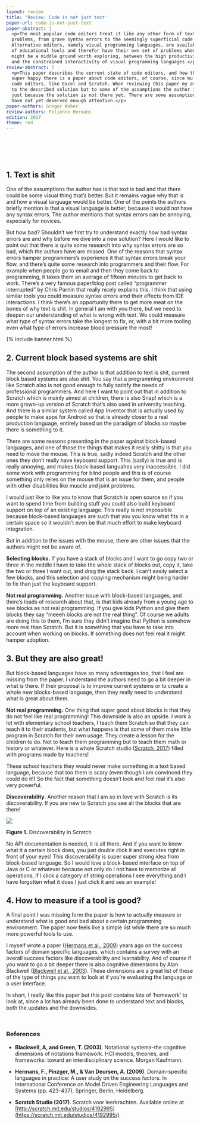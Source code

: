 ```yaml
---
layout: review
title: 'Review: Code is not just text'
paper-url: code-is-not-just-text
paper-abstract: |
  <p>The most popular code editors treat it like any other form of text. This leads to all kinds of 
  problems, from grave syntax errors to the seemingly superficial code style inconsistencies. 
  Alternative editors, namely visual programming languages, are available, but mostly in the form 
  of educational tools and therefor have their own set of problems when used productively. But there 
  might be a middle ground worth exploring, between the high productivity of traditional editors 
  and the constrained interactivity of visual programming languages.</p>
review-abstract: |
  <p>This paper describes the current state of code editors, and how they could improve. I am 
  super happy there is a paper about code editors, of course, since mu interest is in unconventional 
  code editors, like Excel and Scratch. When reviewing this paper my attention is mostly drawn not 
  to the described solution but to some of the assumptions the author is making. And that is not 
  just because the solution is not there yet. There are some assumptions made in the paper that 
  have not yet deserved enough attention.</p>
paper-authors: Gregor Weber
review-authors: Felienne Hermans
edition: 2017
theme: red
---
```


<div class="row"><div class="col-md-9" markdown="1" style="padding-top:60px">

## 1. Text is shit

One of the assumptions the author has is that text is bad and that there could be some visual thing that’s better. But it remains vague why that is and how a visual language would be better. One of the points the authors briefly mention is that a visual language is better, because it would not have any syntax errors. The author mentions that syntax errors can be annoying, especially for novices.

But how bad? Shouldn’t we first try to understand exactly how bad syntax errors are and why before we dive into a new solution? Here I would like to point out that there is quite some research into why syntax errors are so bad, which the authors have are missed. One of the reasons that syntax errors hamper programmers’s experience it that syntax errors break your flow, and there’s quite some research into programmers and their flow. For example when people go to email and then they come back to programming, it takes them an average of fifteen minutes to get back to work. There’s a very famous paper/blog post called “programmer interrupted” by Chris Parnin that really nicely explains this. I think that using similar tools you could measure syntax errors amd their effects from IDE interactions. I think there’s an opportunity there to get more meat on the bones of why text is shit. In general I am with you there, but we need to deepen our understanding of what is wrong with text. We could measure what type of syntax errors take the longest to fix, or, with a bit more tooling even what type of errors increase blood pressure the most!

{% include banner.html %}

## 2. Current block based systems are shit

The second assumption of the author is that addition to text is shit, current block based systems are also shit. You say that a programming environment like Scratch also is not good enough to fully satisfy the needs of professional programmers. And here I want to point out that in addition to Scratch which is mainly aimed at children, there is also Snap! which is a more grown-up version of Scratch that’s also used in university teaching. And there is a similar system called App Inventor that is actually used by people to make apps for Android so that is already closer to a real production language, entirely based on the paradigm of blocks so maybe there is something to it.

There are some reasons presenting in the paper against block-based languages, and one of those the things that makes it really shitty is that you need to move the mouse. This is true, sadly indeed Scratch and the other ones they don’t really have keyboard support. This (sadly) is true and is really annoying, and makes block-based languahes very inaccessible. I did some work with programming for blind people and this is of course something only relies on the mouse that is an issue for them, and people with other disabilities like muscle and joint problems.

I would just like to like you to know that Scratch is open source so if you want to spend time from building stuff you could also build keyboard support on top of an existing language. This really is not impossible because block-based languages are such that you you know what fits in a certain space so it wouldn’t even be that much effort to make keyboard integration.

But in addition to the issues with the mouse, there are other issues that the authors might not be aware of.

**Selecting blocks.** If you have a stack of blocks and I want to go copy two or three in the middle I have to take the whole stack of blocks out, copy it, take the two or three I want out, and drag the stack back. I can’t easily select a few blocks, and this selection and copying mechanism might being harder to fix than just the keyboard support.

**Not real programming.** Another issue with block-based languages, and there’s loads of research about that, is that kids already from a young age to see blocks as not real programming. If you give kids Python and give them blocks they say “meeeh blocks are not the real thing”. Of course we adults are doing this to them, I’m sure they didn’t imagine that Python is somehow more real than Scratch. But it is something that you have to take into account when working on blocks. If something does not feel real it might hamper adoption.

## 3. But they are also great!

But block-based languages have so many advantages too, that I feel are missing from the paper. I understand the authors need to go a bit deeper in what is there. If their proposal is to improve current systems or to create a whole new blocks-based language, then they really need to understand what is great about them.

**Not real programming.** One thing that super good about blocks is that they do not feel like real programming! This downside is also an upside. I work a lot with elementary school teachers, I teach them Scratch so that they can teach it to their students, but what happens is that some of them make little program in Scratch for their own usage. They create a lesson for the children to do. Not to teach them programming but to teach them math or history or whatever. Here is a whole Scratch studio ([Scratch, 2017](#refs)) filled with programs made by teachers!

These school teachers they would never make something in a text based language, because that too them is scary (even though I am convinced they could do it!) So the fact that something doesn’t look and feel real it’s also very powerful.

**Discoverability.** Another reason that I am so in love with Scratch is its discoverability. If you are new to Scratch you see all the blocks that are there!

</div>
<div class="col-sm-12 col-md-12 figure" markdown="1">

<a href="/salon/papers/2017/code-is-not-just-text/studio.png"><img src="/salon/papers/2017/code-is-not-just-text/studio.png" class="img-responsive" /></a>

**Figure 1.** Discoverability in Scratch 

</div></div>
<div class="row"><div class="col-lg-9" markdown="1">

No API documentation is needed, it is all there. And if you want to know what it a certain block does, you just double click it and executes right in front of your eyes! This discoverability is super super strong idea from block-based language. So I would love a block-based interface on top of Java or C or whatever because not only do I not have to memorize all operations, if I click a category of string operations I see everything and I have forgotten what it does I just click it and see an example!

## 4. How to measure if a tool is good?

A final point I was missing form the paper is how to actually measure or understand what is good and bad about a certain programming environment. The paper now feels like a simple list while there are so much more powerful tools to use.

I myself wrote a paper ([Hermans et al., 2009](#refs)) years ago on the success factors of domain specific languages, which contains a survey with an overall success factors like discoverability and learnability. And of course if you want to go a bit deeper there is also cognitive dimensions by Alan Blackwell ([Blackwell et al., 2003](#refs)). These dimensions are a great list of these of the type of things you want to look at if you’re evaluating the language or a user interface.

In short, I really like this paper but this post contains lots of ‘homework’ to look at, since a lot has already been done to understand text and blocks, both the updates and the downsides.
 
</div></div>
<div class="row"><div class="col-sm-12" style="padding-top:15px"><h3>References<a name="refs"></a></h3></div></div>
<div class="row references"><div class="col-md-6 col-lg-5" markdown="1">

 - **Blackwell, A, and Green, T. (2003)**. Notational systems–the cognitive dimensions of notations 
   framework. HCI models, theories, and frameworks: toward an interdisciplinary science. Morgan Kaufmann.

 - **Hermans, F., Pinzger, M., & Van Deursen, A. (2009)**. Domain-specific languages in practice: 
   A user study on the success factors. In International Conference on Model Driven Engineering 
   Languages and Systems (pp. 423-437). Springer, Berlin, Heidelberg.

 - **Scratch Studio (2017)**. Scratch voor leerkrachten. Available online at [http://scratch.mit.edu/studios/4192995](https://scratch.mit.edu/studios/4192995/)

</div></div>
